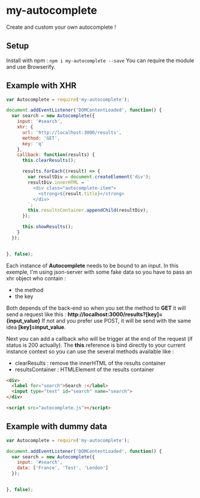 # my-autocomplete

Create and custom your own autocomplete !

## Setup 
Install with npm : `npm i my-autocomplete --save`
You can require the module and use Browserify.

## Example with XHR

```js
var Autocomplete = require('my-autocomplete');

document.addEventListener('DOMContentLoaded', function() {
  var search = new Autocomplete({
    input: '#search',
    xhr: {
      url: 'http://localhost:3000/results',
      method: 'GET',
      key: 'q'
    },
    callback: function(results) {
      this.clearResults();

      results.forEach((result) => {
        var resultDiv = document.createElement('div');
        resultDiv.innerHTML = `
          <div class="autocomplete-item">
            <strong>${result.title}</strong>
          </div>
        `;
        this.resultsContainer.appendChild(resultDiv);
      });

      this.showResults();
    }
  });


}, false);
```

Each instance of **Autocomplete** needs to be bound to an input. In this exemple, I'm using json-server with some fake data so you have to pass an xhr object who contain :

- the method
- the key

Both depends of the back-end so when you set the method to **GET** it will send a request like this : **http://localhost:3000/results?[key]={input_value}**
If not and you prefer use POST, it will be send with the same idea **[key]=input_value**.

Next you can add a callback who will be trigger at the end of the request (if  status is 200 actually). The __this__ reference is bind directly to your current instance context so you can use the several methods available like :

- clearResults : remove the innerHTML of the results container
- resultsContainer : HTMLElement of the results container


```html
<div>
  <label for="search">Search :</label>
  <input type="text" id="search" name="search">
</div>

<script src="autocomplete.js"></script>
```

## Example with dummy data
```js
var Autocomplete = require('my-autocomplete');

document.addEventListener('DOMContentLoaded', function() {
  var search = new Autocomplete({
    input: '#search',
    data: ['France', 'Test', 'London']
  });


}, false);
```
